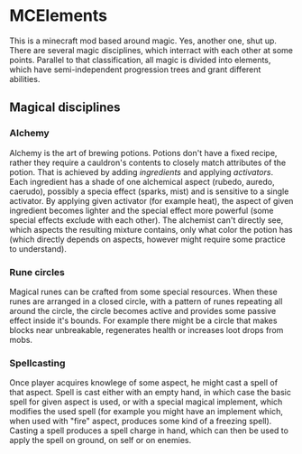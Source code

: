 # MCElements
This is a minecraft mod based around magic. Yes, another one, shut up. There are several magic disciplines, which interract with each other at some points. Parallel to that classification, all magic is divided into elements, which have semi-independent progression trees and grant different abilities.

## Magical disciplines
### Alchemy
Alchemy is the art of brewing potions. Potions don't have a fixed recipe, rather they require a cauldron's contents to closely match attributes of the potion. That is achieved by adding *ingredients* and applying *activators*. Each ingredient has a shade of one alchemical aspect (rubedo, auredo, caerudo), possibly a specia effect (sparks, mist) and is sensitive to a single activator. By applying given activator (for example heat), the aspect of given ingredient becomes lighter and the special effect more powerful (some special effects exclude with each other). The alchemist can't directly see, which aspects the resulting mixture contains, only what color the potion has (which directly depends on aspects, however might require some practice to understand).

### Rune circles
Magical runes can be crafted from some special resources. When these runes are arranged in a closed circle, with a pattern of runes repeating all around the circle, the circle becomes active and provides some passive effect inside it's bounds. For example there might be a circle that makes blocks near unbreakable, regenerates health or increases loot drops from mobs.

### Spellcasting
Once player acquires knowlege of some aspect, he might cast a spell of that aspect. Spell is cast either with an empty hand, in which case the basic spell for given aspect is used, or with a special magical implement, which modifies the used spell (for example you might have an implement which, when used with "fire" aspect, produces some kind of a freezing spell). Casting a spell produces a spell charge in hand, which can then be used to apply the spell on ground, on self or on enemies.

